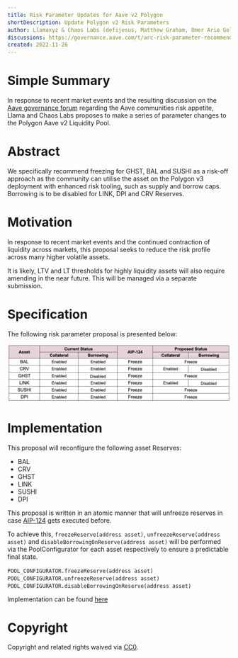```yaml
---
title: Risk Parameter Updates for Aave v2 Polygon
shortDescription: Update Polygon v2 Risk Parameters
author: Llamaxyz & Chaos Labs (defijesus, Matthew Graham, Omer Arie Goldberg, Yonatan Haimowitz)
discussions: https://governance.aave.com/t/arc-risk-parameter-recommendations-for-aave-v2-polygon-2022-11-25/10826
created: 2022-11-26
---
```


# Simple Summary

In response to recent market events and the resulting discussion on the [Aave governance forum](https://governance.aave.com/t/arc-risk-parameter-recommendations-for-aave-v2-eth-2022-11-22/10757) regarding the Aave communities risk appetite, Llama and Chaos Labs proposes to make a series of parameter changes to the Polygon Aave v2 Liquidity Pool.

# Abstract

We specifically recommend freezing for GHST, BAL and SUSHI as a risk-off approach as the community can utilise the asset on the Polygon v3 deployment with enhanced risk tooling, such as supply and borrow caps. Borrowing is to be disabled for LINK, DPI and CRV Reserves.

# Motivation

In response to recent market events and the continued contraction of liquidity across markets, this proposal seeks to reduce the risk profile across many higher volatile assets.

It is likely, LTV and LT thresholds for highly liquidity assets will also require amending in the near future. This will be managed via a separate submission.

# Specification

The following risk parameter proposal is presented below:

![](../assets/RISK-PARAMS-UPDATE-AAVE-V2-POLYGON/table.png)

# Implementation

This proposal will reconfigure the following asset Reserves:

* BAL
* CRV
* GHST
* LINK
* SUSHI
* DPI


This proposal is written in an atomic manner that will unfreeze reserves in case [AIP-124](https://app.aave.com/governance/proposal/?proposalId=124) gets executed before.

To achieve this, `freezeReserve(address asset)`, `unfreezeReserve(address asset)` and `disableBorrowingOnReserve(address asset)` will be performed via the PoolConfigurator for each asset respectively to ensure a predictable final state.


`POOL_CONFIGURATOR.freezeReserve(address asset)`
`POOL_CONFIGURATOR.unfreezeReserve(address asset)`
`POOL_CONFIGURATOR.disableBorrowingOnReserve(address asset)`


Implementation can be found [here](https://github.com/defijesus/risk-params-update-v2-polygon)

# Copyright

Copyright and related rights waived via [CC0](https://creativecommons.org/publicdomain/zero/1.0/).
